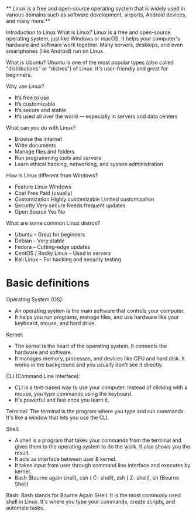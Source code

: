 ** Linux is a free and open-source operating system that is widely used in various domains such as software development, airports, Android devices, and many more.**


Introduction to Linux
What is Linux?
Linux is a free and open-source operating system, just like Windows or macOS. It helps your computer's hardware and software work together. Many servers, desktops, and even smartphones (like Android) run on Linux.

What is Ubuntu?
Ubuntu is one of the most popular types (also called "distributions" or "distros") of Linux. It's user-friendly and great for beginners.

Why use Linux?
* It’s free to use
* It’s customizable
* It’s secure and stable
* It’s used all over the world — especially in servers and data centers


What can you do with Linux?
* Browse the internet
* Write documents
* Manage files and folders
* Run programming tools and servers
* Learn ethical hacking, networking, and system administration


How is Linux different from Windows?
* Feature	Linux	Windows
* Cost	Free	Paid (usually)
* Customization	Highly customizable	Limited customization
* Security	Very secure	Needs frequent updates
* Open Source	Yes	No


What are some common Linux distros?
* Ubuntu – Great for beginners
* Debian – Very stable
* Fedora – Cutting-edge updates
* CentOS / Rocky Linux – Used in servers
* Kali Linux – For hacking and security testing


# Basic definitions

Operating System (OS): 
* An operating system is the main software that controls your computer.
* It helps you run programs, manage files, and use hardware like your keyboard, mouse, and hard drive.

Kernel:
* The kernel is the heart of the operating system. It connects the hardware and software.
* It manages memory, processes, and devices like CPU and hard disk. It works in the background and you usually don't see it directly.

CLI (Command Line Interface):
* CLI is a text-based way to use your computer. Instead of clicking with a mouse, you type commands using the keyboard.
* It's powerful and fast once you learn it.

Terminal:
The terminal is the program where you type and run commands. It's like a window that lets you use the CLI.

Shell:
* A shell is a program that takes your commands from the terminal and gives them to the operating system to do the work. It also shows you the result.
* It acts as interface between user & kernel.
* It takes input from user through command line interface and executes by kernel.
* Bash (Bourne again shell), csh ( C- shell), zsh ( Z- shell), sh (Bourne Shell) 

Bash:
Bash stands for Bourne Again SHell. It is the most commonly used shell in Linux. It's where you type your commands, create scripts, and automate tasks.




